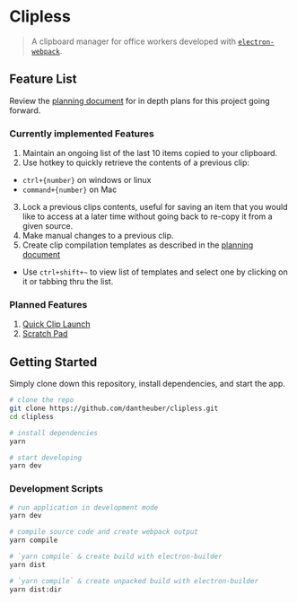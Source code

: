 # Clipless
> A clipboard manager for office workers developed with [`electron-webpack`](https://github.com/electron-userland/electron-webpack).

## Feature List
Review the [planning document](https://github.com/dantheuber/clipless/blob/master/PlanningDocument.md) for in depth plans for this project going forward.

### Currently implemented Features
1. Maintain an ongoing list of the last 10 items copied to your clipboard.
2. Use hotkey to quickly retrieve the contents of a previous clip:
  - `ctrl+{number}` on windows or linux
  - `command+{number}` on Mac
3. Lock a previous clips contents, useful for saving an item that you would like to access at a later time without going back to re-copy it from a given source.
4. Make manual changes to a previous clip.
5. Create clip compilation templates as described in the [planning document](https://github.com/dantheuber/clipless/blob/master/PlanningDocument.md#clip-compile-templates)
  - Use `ctrl+shift+~` to view list of templates and select one by clicking on it or tabbing thru the list.

### Planned Features

1. [Quick Clip Launch](https://github.com/dantheuber/clipless/blob/master/PlanningDocument.md#quick-clip-launch)
2. [Scratch Pad](https://github.com/dantheuber/clipless/issues/27)

## Getting Started
Simply clone down this repository, install dependencies, and start the app.

```bash
# clone the repo
git clone https://github.com/dantheuber/clipless.git
cd clipless

# install dependencies
yarn

# start developing
yarn dev
```

### Development Scripts
```bash
# run application in development mode
yarn dev

# compile source code and create webpack output
yarn compile

# `yarn compile` & create build with electron-builder
yarn dist

# `yarn compile` & create unpacked build with electron-builder
yarn dist:dir
```
